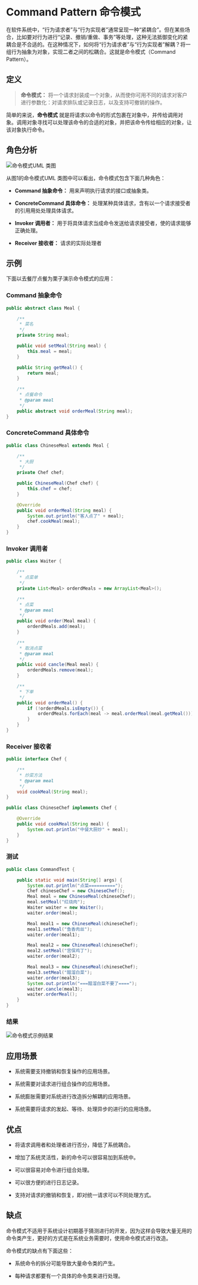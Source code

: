 # Command Pattern 命令模式

在软件系统中，“行为请求者”与“行为实现者”通常呈现一种“紧耦合”。但在某些场合，比如要对行为进行“记录、撤销/重做、事务”等处理，这种无法抵御变化的紧耦合是不合适的。在这种情况下，如何将“行为请求者”与“行为实现者”解耦？将一组行为抽象为对象，实现二者之间的松耦合。这就是命令模式（Command Pattern）。 

## 定义

> **命令模式：** 将一个请求封装成一个对象，从而使你可用不同的请求对客户进行参数化：对请求排队或记录日志，以及支持可撤销的操作。

简单的来说，**命令模式** 就是将请求以命令的形式包裹在对象中，并传给调用对象。调用对象寻找可以处理该命令的合适的对象，并把该命令传给相应的对象，让该对象执行命令。

## 角色分析

![命令模式UML 类图](../../static/command.png)

从图1的命令模式UML 类图中可以看出，命令模式包含下面几种角色：

+ **Command 抽象命令：** 用来声明执行请求的接口或抽象类。

+ **ConcreteCommand 具体命令：** 处理某种具体请求，含有以一个请求接受者的引用用处处理具体请求。

+ **Invoker 调用者：** 用于将具体请求当成命令发送给请求接受者，使的请求能够正确处理。

+ **Receiver 接收者：** 请求的实际处理者

## 示例

下面以去餐厅点餐为栗子演示命令模式的应用：

### Command 抽象命令

```java
public abstract class Meal {

    /**
     * 菜名
     */
    private String meal;

    public void setMeal(String meal) {
        this.meal = meal;
    }

    public String getMeal() {
        return meal;
    }

    /**
     * 点餐命令
     * @param meal
     */
    public abstract void orderMeal(String meal);
}
```

### ConcreteCommand 具体命令

```java
public class ChineseMeal extends Meal {

    /**
     * 大厨
     */
    private Chef chef;

    public ChineseMeal(Chef chef) {
        this.chef = chef;
    }

    @Override
    public void orderMeal(String meal) {
        System.out.println("客人点了" + meal);
        chef.cookMeal(meal);
    }
}
```

### Invoker 调用者

```java
public class Waiter {

    /**
     * 点菜单
     */
    private List<Meal> orderdMeals = new ArrayList<Meal>();

    /**
     * 点菜
     * @param meal
     */
    public void order(Meal meal) {
        orderdMeals.add(meal);
    }

    /**
     * 取消点菜
     * @param meal
     */
    public void cancle(Meal meal) {
        orderdMeals.remove(meal);
    }

    /**
     * 下单
     */
    public void orderMeal() {
        if (!orderdMeals.isEmpty()) {
            orderdMeals.forEach(meal -> meal.orderMeal(meal.getMeal()));
        }
    }
}
```

### Receiver 接收者

```java
public interface Chef {

    /**
     * 炒菜方法
     * @param meal
     */
    void cookMeal(String meal);
}

public class ChineseChef implements Chef {

    @Override
    public void cookMeal(String meal) {
        System.out.println("中餐大厨炒" + meal);
    }
}
```

### 测试

```java
public class CommandTest {

    public static void main(String[] args) {
        System.out.println("点菜==========");
        Chef chineseChef = new ChineseChef();
        Meal meal = new ChineseMeal(chineseChef);
        meal.setMeal("红烧肉");
        Waiter waiter = new Waiter();
        waiter.order(meal);

        Meal meal1 = new ChineseMeal(chineseChef);
        meal1.setMeal("鱼香肉丝");
        waiter.order(meal1);

        Meal meal2 = new ChineseMeal(chineseChef);
        meal2.setMeal("宫保鸡丁");
        waiter.order(meal2);

        Meal meal3 = new ChineseMeal(chineseChef);
        meal3.setMeal("醋溜白菜");
        waiter.order(meal3);
        System.out.println("===醋溜白菜不要了====");
        waiter.cancle(meal3);
        waiter.orderMeal();
    }
}
```

### 结果

![命令模式示例结果](../../static/command-result.png)

## 应用场景

+ 系统需要支持撤销和恢复操作的应用场景。

+ 系统需要对请求进行组合操作的应用场景。

+ 系统膨胀需要对系统进行改造拆分解耦的应用场景。

+ 系统需要将请求的发起、等待、处理异步的进行的应用场景。

## 优点

+ 将请求调用者和处理者进行否分，降低了系统耦合。

+ 增加了系统灵活性，新的命令可以很容易加到系统中。

+ 可以很容易对命令进行组合处理。

+ 可以很方便的进行日志记录。

+ 支持对请求的撤销和恢复，即对统一请求可以不同处理方式。

## 缺点

命令模式不适用于系统设计初期基于猜测进行的开发，因为这样会导致大量无用的命令类产生，更好的方式是在系统业务需要时，使用命令模式进行改造。

命令模式的缺点有下面这些：

+ 系统命令的拆分可能导致大量命令类的产生。

+ 每种请求都要有一个具体的命令类来进行处理。